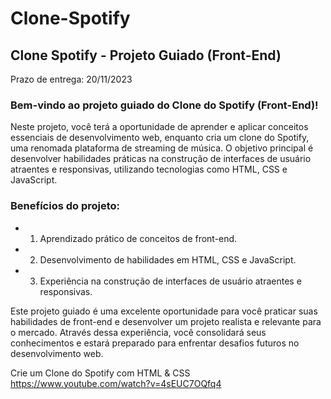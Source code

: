 # Clone-Spotify
## **Clone Spotify - Projeto Guiado (Front-End)**

Prazo de entrega: 20/11/2023

### **Bem-vindo ao projeto guiado do Clone do Spotify (Front-End)!**

Neste projeto, você terá a oportunidade de aprender e aplicar conceitos essenciais de desenvolvimento web, enquanto cria um clone do Spotify, uma renomada plataforma de streaming de música. O objetivo principal é desenvolver habilidades práticas na construção de interfaces de usuário atraentes e responsivas, utilizando tecnologias como HTML, CSS e JavaScript.

### **Benefícios do projeto:**

- 1. Aprendizado prático de conceitos de front-end.
- 2. Desenvolvimento de habilidades em HTML, CSS e JavaScript.
- 3. Experiência na construção de interfaces de usuário atraentes e responsivas.

Este projeto guiado é uma excelente oportunidade para você praticar suas habilidades de front-end e desenvolver um projeto realista e relevante para o mercado. Através dessa experiência, você consolidará seus conhecimentos e estará preparado para enfrentar desafios futuros no desenvolvimento web.

Crie um Clone do Spotify com HTML & CSS
https://www.youtube.com/watch?v=4sEUC7OQfq4